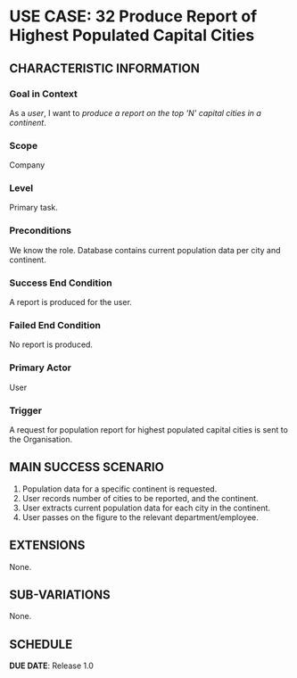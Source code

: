 # USE CASE: 32 Produce Report of Highest Populated Capital Cities

## CHARACTERISTIC INFORMATION

### Goal in Context

As a *user*, I want to *produce a report on the top 'N' capital cities in a continent*.

### Scope

Company

### Level

Primary task.

### Preconditions

We know the role.  Database contains current population data per city and continent.

### Success End Condition

A report is produced for the user.

### Failed End Condition

No report is produced.

### Primary Actor

User

### Trigger

A request for population report for highest populated capital cities is sent to the Organisation.

## MAIN SUCCESS SCENARIO

1. Population data for a specific continent is requested.
2. User records number of cities to be reported, and the continent.
2. User extracts current population data for each city in the continent.
3. User passes on the figure to the relevant department/employee.

## EXTENSIONS

None.

## SUB-VARIATIONS

None.

## SCHEDULE

**DUE DATE**: Release 1.0